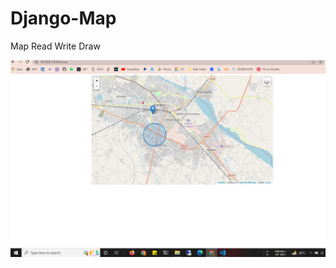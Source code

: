 # Django-Map
Map Read Write Draw

![Alt text](https://github.com/rock12231/Django-Map/blob/master/Untitled.png "Screen short")
